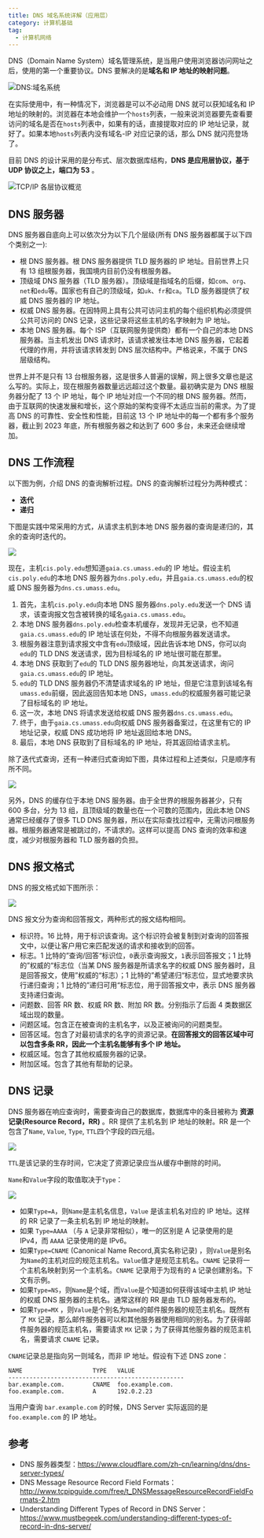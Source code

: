 ```yaml
---
title: DNS 域名系统详解（应用层）
category: 计算机基础
tag:
  - 计算机网络
---
```


DNS（Domain Name System）域名管理系统，是当用户使用浏览器访问网址之后，使用的第一个重要协议。DNS 要解决的是**域名和 IP 地址的映射问题**。

![DNS:域名系统](https://oss.javaguide.cn/github/javaguide/cs-basics/network/dns-overview.png)

在实际使用中，有一种情况下，浏览器是可以不必动用 DNS 就可以获知域名和 IP 地址的映射的。浏览器在本地会维护一个`hosts`列表，一般来说浏览器要先查看要访问的域名是否在`hosts`列表中，如果有的话，直接提取对应的 IP 地址记录，就好了。如果本地`hosts`列表内没有域名-IP 对应记录的话，那么 DNS 就闪亮登场了。

目前 DNS 的设计采用的是分布式、层次数据库结构，**DNS 是应用层协议，基于 UDP 协议之上，端口为 53** 。

![TCP/IP 各层协议概览](https://oss.javaguide.cn/github/javaguide/cs-basics/network/network-protocol-overview.png)

## DNS 服务器

DNS 服务器自底向上可以依次分为以下几个层级(所有 DNS 服务器都属于以下四个类别之一):

- 根 DNS 服务器。根 DNS 服务器提供 TLD 服务器的 IP 地址。目前世界上只有 13 组根服务器，我国境内目前仍没有根服务器。
- 顶级域 DNS 服务器（TLD 服务器）。顶级域是指域名的后缀，如`com`、`org`、`net`和`edu`等。国家也有自己的顶级域，如`uk`、`fr`和`ca`。TLD 服务器提供了权威 DNS 服务器的 IP 地址。
- 权威 DNS 服务器。在因特网上具有公共可访问主机的每个组织机构必须提供公共可访问的 DNS 记录，这些记录将这些主机的名字映射为 IP 地址。
- 本地 DNS 服务器。每个 ISP（互联网服务提供商）都有一个自己的本地 DNS 服务器。当主机发出 DNS 请求时，该请求被发往本地 DNS 服务器，它起着代理的作用，并将该请求转发到 DNS 层次结构中。严格说来，不属于 DNS 层级结构。

世界上并不是只有 13 台根服务器，这是很多人普遍的误解，网上很多文章也是这么写的。实际上，现在根服务器数量远远超过这个数量。最初确实是为 DNS 根服务器分配了 13 个 IP 地址，每个 IP 地址对应一个不同的根 DNS 服务器。然而，由于互联网的快速发展和增长，这个原始的架构变得不太适应当前的需求。为了提高 DNS 的可靠性、安全性和性能，目前这 13 个 IP 地址中的每一个都有多个服务器，截止到 2023 年底，所有根服务器之和达到了 600 多台，未来还会继续增加。

## DNS 工作流程

以下图为例，介绍 DNS 的查询解析过程。DNS 的查询解析过程分为两种模式：

- **迭代**
- **递归**

下图是实践中常采用的方式，从请求主机到本地 DNS 服务器的查询是递归的，其余的查询时迭代的。

![](https://oss.javaguide.cn/github/javaguide/cs-basics/network/DNS-process.png)

现在，主机`cis.poly.edu`想知道`gaia.cs.umass.edu`的 IP 地址。假设主机`cis.poly.edu`的本地 DNS 服务器为`dns.poly.edu`，并且`gaia.cs.umass.edu`的权威 DNS 服务器为`dns.cs.umass.edu`。

1. 首先，主机`cis.poly.edu`向本地 DNS 服务器`dns.poly.edu`发送一个 DNS 请求，该查询报文包含被转换的域名`gaia.cs.umass.edu`。
2. 本地 DNS 服务器`dns.poly.edu`检查本机缓存，发现并无记录，也不知道`gaia.cs.umass.edu`的 IP 地址该在何处，不得不向根服务器发送请求。
3. 根服务器注意到请求报文中含有`edu`顶级域，因此告诉本地 DNS，你可以向`edu`的 TLD DNS 发送请求，因为目标域名的 IP 地址很可能在那里。
4. 本地 DNS 获取到了`edu`的 TLD DNS 服务器地址，向其发送请求，询问`gaia.cs.umass.edu`的 IP 地址。
5. `edu`的 TLD DNS 服务器仍不清楚请求域名的 IP 地址，但是它注意到该域名有`umass.edu`前缀，因此返回告知本地 DNS，`umass.edu`的权威服务器可能记录了目标域名的 IP 地址。
6. 这一次，本地 DNS 将请求发送给权威 DNS 服务器`dns.cs.umass.edu`。
7. 终于，由于`gaia.cs.umass.edu`向权威 DNS 服务器备案过，在这里有它的 IP 地址记录，权威 DNS 成功地将 IP 地址返回给本地 DNS。
8. 最后，本地 DNS 获取到了目标域名的 IP 地址，将其返回给请求主机。

除了迭代式查询，还有一种递归式查询如下图，具体过程和上述类似，只是顺序有所不同。

![](https://oss.javaguide.cn/github/javaguide/cs-basics/network/DNS-process2.png)

另外，DNS 的缓存位于本地 DNS 服务器。由于全世界的根服务器甚少，只有 600 多台，分为 13 组，且顶级域的数量也在一个可数的范围内，因此本地 DNS 通常已经缓存了很多 TLD DNS 服务器，所以在实际查找过程中，无需访问根服务器。根服务器通常是被跳过的，不请求的。这样可以提高 DNS 查询的效率和速度，减少对根服务器和 TLD 服务器的负担。

## DNS 报文格式

DNS 的报文格式如下图所示：

![](https://oss.javaguide.cn/github/javaguide/cs-basics/network/DNS-packet.png)

DNS 报文分为查询和回答报文，两种形式的报文结构相同。

- 标识符。16 比特，用于标识该查询。这个标识符会被复制到对查询的回答报文中，以便让客户用它来匹配发送的请求和接收到的回答。
- 标志。1 比特的”查询/回答“标识位，`0`表示查询报文，`1`表示回答报文；1 比特的”权威的“标志位（当某 DNS 服务器是所请求名字的权威 DNS 服务器时，且是回答报文，使用”权威的“标志）；1 比特的”希望递归“标志位，显式地要求执行递归查询；1 比特的”递归可用“标志位，用于回答报文中，表示 DNS 服务器支持递归查询。
- 问题数、回答 RR 数、权威 RR 数、附加 RR 数。分别指示了后面 4 类数据区域出现的数量。
- 问题区域。包含正在被查询的主机名字，以及正被询问的问题类型。
- 回答区域。包含了对最初请求的名字的资源记录。**在回答报文的回答区域中可以包含多条 RR，因此一个主机名能够有多个 IP 地址。**
- 权威区域。包含了其他权威服务器的记录。
- 附加区域。包含了其他有帮助的记录。

## DNS 记录

DNS 服务器在响应查询时，需要查询自己的数据库，数据库中的条目被称为 **资源记录(Resource Record，RR)** 。RR 提供了主机名到 IP 地址的映射。RR 是一个包含了`Name`, `Value`, `Type`, `TTL`四个字段的四元组。

![](https://oss.javaguide.cn/github/javaguide/cs-basics/network/20210506174303797.png)

`TTL`是该记录的生存时间，它决定了资源记录应当从缓存中删除的时间。

`Name`和`Value`字段的取值取决于`Type`：

![](https://oss.javaguide.cn/github/javaguide/cs-basics/network/20210506170307897.png)

- 如果`Type=A`，则`Name`是主机名信息，`Value` 是该主机名对应的 IP 地址。这样的 RR 记录了一条主机名到 IP 地址的映射。
- 如果 `Type=AAAA` （与 `A` 记录非常相似），唯一的区别是 A 记录使用的是 IPv4，而 `AAAA` 记录使用的是 IPv6。
- 如果`Type=CNAME` (Canonical Name Record,真实名称记录) ，则`Value`是别名为`Name`的主机对应的规范主机名。`Value`值才是规范主机名。`CNAME` 记录将一个主机名映射到另一个主机名。`CNAME` 记录用于为现有的 `A` 记录创建别名。下文有示例。
- 如果`Type=NS`，则`Name`是个域，而`Value`是个知道如何获得该域中主机 IP 地址的权威 DNS 服务器的主机名。通常这样的 RR 是由 TLD 服务器发布的。
- 如果`Type=MX` ，则`Value`是个别名为`Name`的邮件服务器的规范主机名。既然有了 `MX` 记录，那么邮件服务器可以和其他服务器使用相同的别名。为了获得邮件服务器的规范主机名，需要请求 `MX` 记录；为了获得其他服务器的规范主机名，需要请求 `CNAME` 记录。

`CNAME`记录总是指向另一则域名，而非 IP 地址。假设有下述 DNS zone：

```plain
NAME                    TYPE   VALUE
--------------------------------------------------
bar.example.com.        CNAME  foo.example.com.
foo.example.com.        A      192.0.2.23
```

当用户查询 `bar.example.com` 的时候，DNS Server 实际返回的是 `foo.example.com` 的 IP 地址。

## 参考

- DNS 服务器类型：<https://www.cloudflare.com/zh-cn/learning/dns/dns-server-types/>
- DNS Message Resource Record Field Formats：<http://www.tcpipguide.com/free/t_DNSMessageResourceRecordFieldFormats-2.htm>
- Understanding Different Types of Record in DNS Server：<https://www.mustbegeek.com/understanding-different-types-of-record-in-dns-server/>

<!-- @include: @article-footer.snippet.md -->
